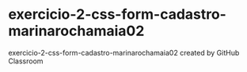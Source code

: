 # exercicio-2-css-form-cadastro-marinarochamaia02
exercicio-2-css-form-cadastro-marinarochamaia02 created by GitHub Classroom
